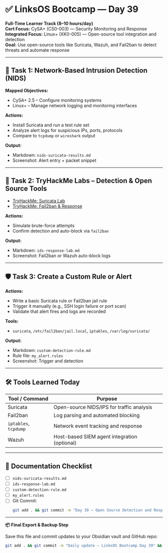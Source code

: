 # ✅ LinksOS Bootcamp — Day 39

**Full-Time Learner Track (8–10 hours/day)**  
**Cert Focus:** CySA+ (CS0-003) — Security Monitoring and Response  
**Integrated Focus:** Linux+ (XK0-005) — Open-source tool integration and detection  
**Goal:** Use open-source tools like Suricata, Wazuh, and Fail2ban to detect threats and automate response

---

## 🧠 Task 1: Network-Based Intrusion Detection (NIDS)

**Mapped Objectives:**  
- CySA+ 2.5 – Configure monitoring systems  
- Linux+ – Manage network logging and monitoring interfaces

**Actions:**  
- Install Suricata and run a test rule set  
- Analyze alert logs for suspicious IPs, ports, protocols  
- Compare to `tcpdump` or `wireshark` output

**Output:**  
- Markdown: `nids-suricata-results.md`  
- Screenshot: Alert entry + packet snippet

---

## 🧪 Task 2: TryHackMe Labs – Detection & Open Source Tools

- [TryHackMe: Suricata Lab](https://tryhackme.com/room/suricata)  
- [TryHackMe: Fail2ban & Response](https://tryhackme.com/room/fail2ban)

**Actions:**  
- Simulate brute-force attempts  
- Confirm detection and auto-block via `fail2ban`

**Output:**  
- Markdown: `ids-response-lab.md`  
- Screenshot: Fail2ban or Wazuh auto-block logs

---

## 🛡️ Task 3: Create a Custom Rule or Alert

**Actions:**  
- Write a basic Suricata rule or Fail2ban jail rule  
- Trigger it manually (e.g., SSH login failure or port scan)  
- Validate that alert fires and logs are recorded

**Tools:**  
- `suricata`, `/etc/fail2ban/jail.local`, `iptables`, `/var/log/suricata/`

**Output:**  
- Markdown: `custom-detection-rule.md`  
- Rule file: `my_alert.rules`  
- Screenshot: Trigger and detection

---

## 🛠️ Tools Learned Today

| Tool / Command        | Purpose                                         |
|-----------------------|--------------------------------------------------|
| Suricata              | Open-source NIDS/IPS for traffic analysis       |
| Fail2ban              | Log parsing and automated blocking              |
| `iptables`, `tcpdump` | Network event tracking and response             |
| Wazuh                 | Host-based SIEM agent integration (optional)    |

---

## 📁 Documentation Checklist

- [ ] `nids-suricata-results.md`  
- [ ] `ids-response-lab.md`  
- [ ] `custom-detection-rule.md`  
- [ ] `my_alert.rules`  
- [ ] Git Commit:
  ```bash
  git add . && git commit -m "Day 39 – Open Source Detection and Response Tools" && git push origin main
  ```

---

**📦 Final Export & Backup Step**

Save this file and commit updates to your Obsidian vault and GitHub repo:

```bash
git add . && git commit -m "Daily update – LinksOS Bootcamp Day 39" && git push origin main
```
